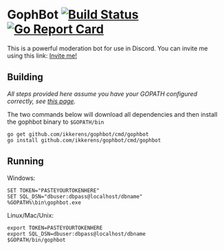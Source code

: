 # GophBot [![Build Status](https://travis-ci.org/ikkerens/gophbot.svg?branch=master)](https://travis-ci.org/ikkerens/gophbot) [![Go Report Card](https://goreportcard.com/badge/github.com/ikkerens/gophbot)](https://goreportcard.com/report/github.com/ikkerens/gophbot) 

This is a powerful moderation bot for use in Discord.
You can invite me using this link: [Invite me!](https://discordapp.com/oauth2/authorize?client_id=436984629027667968&scope=bot&permissions=0)

## Building
*All steps provided here assume you have your GOPATH configured correctly, see [this page](https://github.com/golang/go/wiki/SettingGOPATH).*

The two commands below will download all dependencies and then install the gophbot binary to `$GOPATH/bin`
```
go get github.com/ikkerens/gophbot/cmd/gophbot
go install github.com/ikkerens/gophbot/cmd/gophbot
```

## Running
Windows:
```
SET TOKEN="PASTEYOURTOKENHERE"
SET SQL_DSN="dbuser:dbpass@localhost/dbname"
%GOPATH%\bin\gophbot.exe
```

Linux/Mac/Unix:
```
export TOKEN=PASTEYOURTOKENHERE
export SQL_DSN=dbuser:dbpass@localhost/dbname
$GOPATH/bin/gophbot
```